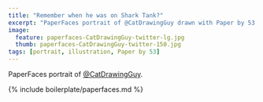 ```yaml
---
title: "Remember when he was on Shark Tank?"
excerpt: "PaperFaces portrait of @CatDrawingGuy drawn with Paper by 53 on an iPad."
image: 
  feature: paperfaces-CatDrawingGuy-twitter-lg.jpg
  thumb: paperfaces-CatDrawingGuy-twitter-150.jpg
tags: [portrait, illustration, Paper by 53]
---
```


PaperFaces portrait of [@CatDrawingGuy](http://twitter.com/CatDrawingGuy).

{% include boilerplate/paperfaces.md %}